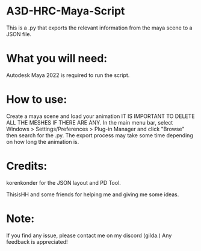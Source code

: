 # A3D-HRC-Maya-Script
This is a .py that exports the relevant information from the maya scene to a JSON file.

# What you will need:

Autodesk Maya 2022 is required to run the script.

# How to use:

Create a maya scene and load your animation IT IS IMPORTANT TO DELETE ALL THE MESHES IF THERE ARE ANY.
In the main menu bar, select Windows > Settings/Preferences > Plug-in Manager and click "Browse" then search for the .py.
The export process may take some time depending on how long the animation is.

# Credits:

korenkonder for the JSON layout and PD Tool.

ThisisHH and some friends for helping me and giving me some ideas.

# Note:

If you find any issue, please contact me on my discord (gilda.) Any feedback is appreciated!
